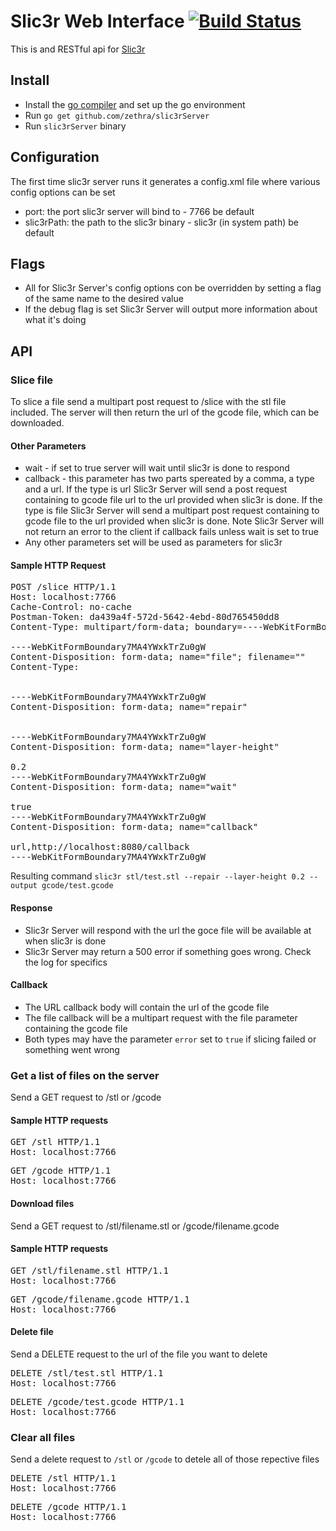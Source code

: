 # Slic3r Web Interface [![Build Status](https://travis-ci.org/zethra/slic3rServer.svg?branch=master)](https://travis-ci.org/zethra/slic3rServer)
This is and RESTful api for [Slic3r](http://slic3r.org)

## Install
 - Install the [go compiler](http://golang.org) and set up the go environment
 - Run `go get github.com/zethra/slic3rServer`
 - Run `slic3rServer` binary

## Configuration
The first time slic3r server runs it generates a config.xml file where various config options can be set

 - port: the port slic3r server will bind to - 7766 be default
 - slic3rPath: the path to the slic3r binary - slic3r (in system path) be default

## Flags
 - All for Slic3r Server's config options con be overridden by setting a flag of the same name to the desired value
 - If the debug flag is set Slic3r Server will output more information about what it's doing

## API
### Slice file
To slice a file send a multipart post request to /slice with the stl file included.  The server will then return the url of the gcode file, which can be downloaded.  
#### Other Parameters
 - wait - if set to true server will wait until slic3r is done to respond
 - callback - this parameter has two parts spereated by a comma, a type and a url.  If the type is url Slic3r Server will send a post request containing to gcode file url to the url provided when slic3r is done. If the type is file Slic3r Server will send a multipart post request containing to gcode file to the url provided when slic3r is done.  Note Slic3r Server will not return an error to the client if callback fails unless wait is set to true
 - Any other parameters set will be used as parameters for slic3r
 
#### Sample HTTP Request
<pre>
POST /slice HTTP/1.1
Host: localhost:7766
Cache-Control: no-cache
Postman-Token: da439a4f-572d-5642-4ebd-80d765450dd8
Content-Type: multipart/form-data; boundary=----WebKitFormBoundary7MA4YWxkTrZu0gW

----WebKitFormBoundary7MA4YWxkTrZu0gW
Content-Disposition: form-data; name="file"; filename=""
Content-Type: 


----WebKitFormBoundary7MA4YWxkTrZu0gW
Content-Disposition: form-data; name="repair"


----WebKitFormBoundary7MA4YWxkTrZu0gW
Content-Disposition: form-data; name="layer-height"

0.2
----WebKitFormBoundary7MA4YWxkTrZu0gW
Content-Disposition: form-data; name="wait"

true
----WebKitFormBoundary7MA4YWxkTrZu0gW
Content-Disposition: form-data; name="callback"

url,http://localhost:8080/callback
----WebKitFormBoundary7MA4YWxkTrZu0gW
</pre>
Resulting command `slic3r stl/test.stl --repair --layer-height 0.2 --output gcode/test.gcode`

#### Response
 - Slic3r Server will respond with the url the goce file will be available at when slic3r is done
 - Slic3r Server may return a 500 error if something goes wrong.  Check the log for specifics

#### Callback
 - The URL callback body will contain the url of the gcode file
 - The file callback will be a multipart request with the file parameter containing the gcode file
 - Both types may have the parameter `error` set to `true` if slicing failed or something went wrong

### Get a list of files on the server
Send a GET request to /stl or /gcode

#### Sample HTTP requests
<pre>
GET /stl HTTP/1.1
Host: localhost:7766
</pre>

<pre>
GET /gcode HTTP/1.1
Host: localhost:7766
</pre>

#### Download files
Send a GET request to /stl/filename.stl or /gcode/filename.gcode
#### Sample HTTP requests
<pre>
GET /stl/filename.stl HTTP/1.1
Host: localhost:7766
</pre>

<pre>
GET /gcode/filename.gcode HTTP/1.1
Host: localhost:7766
</pre>

#### Delete file
Send a DELETE request to the url of the file you want to delete
<pre>
DELETE /stl/test.stl HTTP/1.1
Host: localhost:7766
</pre>

<pre>
DELETE /gcode/test.gcode HTTP/1.1
Host: localhost:7766
</pre>


### Clear all files
Send a delete request to `/stl` or `/gcode` to detele all of those repective files
<pre>
DELETE /stl HTTP/1.1
Host: localhost:7766
</pre>

<pre>
DELETE /gcode HTTP/1.1
Host: localhost:7766
</pre>
